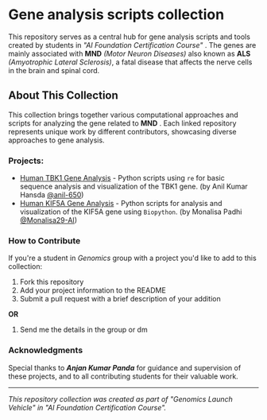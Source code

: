 # Gene analysis scripts collection

 This repository serves as a central hub for gene analysis scripts and tools created by  students in *"AI Foundation Certification Course"* . The genes are mainly associated with **MND** *(Motor Neuron Diseases)* also known as **ALS** *(Amyotrophic Lateral Sclerosis)*, a fatal disease that affects the nerve cells in the brain and spinal cord.

 ## About This Collection

This collection brings together various computational approaches and scripts for analyzing the gene related to **MND** . Each linked repository represents unique work by different contributors, showcasing diverse approaches to gene analysis.

### Projects:

- [Human TBK1 Gene Analysis][TBK1_repo] - Python scripts using `re` for basic sequence analysis and visualization of the TBK1 gene. (by Anil Kumar Hansda [@anil-650][anil-650])
- [Human KIF5A Gene Analysis][KIF5A_repo] - Python scripts for analysis and visualization of the KIF5A gene using `Biopython`. (by Monalisa Padhi [@Monalisa29-AI][Monalisa29-AI])

### How to Contribute

If you're a student in *Genomics* group with a project you'd like to add to this collection:

1. Fork this repository
1. Add your project information to the README
1. Submit a pull request with a brief description of your addition

**OR**

1. Send me the details in the group or dm

### Acknowledgments

Special thanks to ***Anjan Kumar Panda*** for guidance and supervision of these projects, and to all contributing students for their valuable work.

---

*This repository collection was created as part of "Genomics Launch Vehicle" in "AI Foundation Certification Course".*

<!--- HYPER LINKS SECTION --->
<!--- REPO LINKS SECTION --->
[TBK1_repo]: https://github.com/anil-650/Human_TBK1_gene_analysis.git
[KIF5A_repo]: https://github.com/Monalisa29-AI/KIF5A.git
<!--- PROFILE LINKS SECTION --->
[anil-650]: https://github.com/anil-659
[Monalisa29-AI]: https://github.com/Monalisa29-AI
